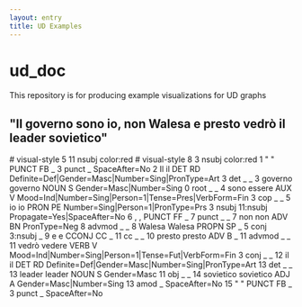 ```yaml
---
layout: entry
title: UD Examples
---
```

# ud_doc
This repository is for producing example visualizations for UD graphs

## "Il governo sono io, non Walesa e presto vedrò il leader sovietico"

<div class="conllu-parse" tabs="yes" id="tut-2947">
# visual-style 5 11 nsubj color:red
# visual-style 8 3 nsubj color:red
1	"	"	PUNCT	FB	_	3	punct	_	SpaceAfter=No
2	Il	il	DET	RD	Definite=Def|Gender=Masc|Number=Sing|PronType=Art	3	det	_	_
3	governo	governo	NOUN	S	Gender=Masc|Number=Sing	0	root	_	_
4	sono	essere	AUX	V	Mood=Ind|Number=Sing|Person=1|Tense=Pres|VerbForm=Fin	3	cop	_	_
5	io	io	PRON	PE	Number=Sing|Person=1|PronType=Prs	3	nsubj	11:nsubj	Propagate=Yes|SpaceAfter=No
6	,	,	PUNCT	FF	_	7	punct	_	_
7	non	non	ADV	BN	PronType=Neg	8	advmod	_	_
8	Walesa	Walesa	PROPN	SP	_	5	conj	3:nsubj	_
9	e	e	CCONJ	CC	_	11	cc	_	_
10	presto	presto	ADV	B	_	11	advmod	_	_
11	vedrò	vedere	VERB	V	Mood=Ind|Number=Sing|Person=1|Tense=Fut|VerbForm=Fin	3	conj	_	_
12	il	il	DET	RD	Definite=Def|Gender=Masc|Number=Sing|PronType=Art	13	det	_	_
13	leader	leader	NOUN	S	Gender=Masc	11	obj	_	_
14	sovietico	sovietico	ADJ	A	Gender=Masc|Number=Sing	13	amod	_	SpaceAfter=No
15	"	"	PUNCT	FB	_	3	punct	_	SpaceAfter=No
</div>

